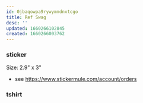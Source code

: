 ```yaml
---
id: 0jbaqowpa9rywymndnxtcgo
title: Ref Swag
desc: ''
updated: 1660266102845
created: 1660266003762
---
```


### sticker
Size: 2.9" x 3" 
- see https://www.stickermule.com/account/orders

### tshirt